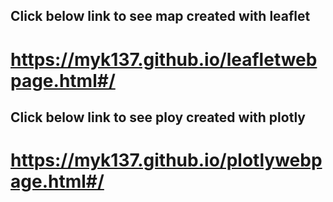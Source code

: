 ## Click below link to see map created with leaflet
# https://myk137.github.io/leafletwebpage.html#/

## Click below link to see ploy created with plotly
# https://myk137.github.io/plotlywebpage.html#/
